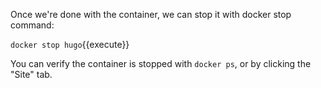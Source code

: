 Once we're done with the container, we can stop it with docker stop command:

`docker stop hugo`{{execute}}

You can verify the container is stopped with `docker ps`, or by clicking the
"Site" tab.